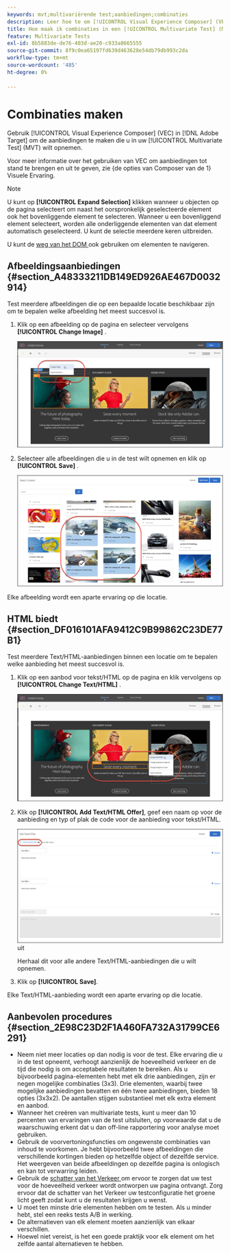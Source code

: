 ```yaml
---
keywords: mvt;multivariërende test;aanbiedingen;combinaties
description: Leer hoe te om [!UICONTROL Visual Experience Composer] (VEC) in Adobe  [!DNL Target]  te gebruiken om de aanbiedingen tot stand te brengen u in uw [!UICONTROL Multivariate Test] (MVT) wilt omvatten.
title: Hoe maak ik combinaties in een [!UICONTROL Multivariate Test] (MVT)?
feature: Multivariate Tests
exl-id: 8b5883de-de76-403d-ae20-c933a8665555
source-git-commit: 8f9c0ea65197fd639d463628e54db79db993c2da
workflow-type: tm+mt
source-wordcount: '485'
ht-degree: 0%

---
```


# Combinaties maken

Gebruik [!UICONTROL Visual Experience Composer] (VEC) in [!DNL Adobe Target] om de aanbiedingen te maken die u in uw [!UICONTROL Multivariate Test] (MVT) wilt opnemen.

Voor meer informatie over het gebruiken van VEC om aanbiedingen tot stand te brengen en uit te geven, zie {de opties van Composer van de 1} Visuele Ervaring.[](/help/main/c-experiences/c-visual-experience-composer/viztarget-options.md)

>[!NOTE]
>
>U kunt op **[!UICONTROL Expand Selection]** klikken wanneer u objecten op de pagina selecteert om naast het oorspronkelijk geselecteerde element ook het bovenliggende element te selecteren. Wanneer u een bovenliggend element selecteert, worden alle onderliggende elementen van dat element automatisch geselecteerd. U kunt de selectie meerdere keren uitbreiden.
>
>U kunt de [ weg van het DOM ](/help/main/c-experiences/c-visual-experience-composer/viztarget-options.md#dom-path) ook gebruiken om elementen te navigeren.

## Afbeeldingsaanbiedingen {#section_A48333211DB149ED926AE467D0032914}

Test meerdere afbeeldingen die op een bepaalde locatie beschikbaar zijn om te bepalen welke afbeelding het meest succesvol is.

1. Klik op een afbeelding op de pagina en selecteer vervolgens **[!UICONTROL Change Image]** .

   ![ de optie van het Beeld van de Verandering ](/help/main/c-activities/c-multivariate-testing/t-create-multivariate-test/assets/changeimage.png)

1. Selecteer alle afbeeldingen die u in de test wilt opnemen en klik op **[!UICONTROL Save]** .

   ![ Uitgezochte de dialoogdoos van de Inhoud die wordt gebruikt om beelden toe te voegen ](/help/main/c-activities/c-multivariate-testing/t-create-multivariate-test/assets/addimage.png)

Elke afbeelding wordt een aparte ervaring op die locatie.

## HTML biedt {#section_DF016101AFA9412C9B99862C23DE77B1}

Test meerdere Text/HTML-aanbiedingen binnen een locatie om te bepalen welke aanbieding het meest succesvol is.

1. Klik op een aanbod voor tekst/HTML op de pagina en klik vervolgens op **[!UICONTROL Change Text/HTML]** .

   ![ de Tekst/HTML van de Verandering ](/help/main/c-activities/c-multivariate-testing/t-create-multivariate-test/assets/changehtml.png)

1. Klik op **[!UICONTROL Add Text/HTML Offer]**, geef een naam op voor de aanbieding en typ of plak de code voor de aanbieding voor tekst/HTML.

   ![ geef aanbiedingen ](/help/main/c-activities/c-multivariate-testing/t-create-multivariate-test/assets/editoffers.png) uit

   Herhaal dit voor alle andere Text/HTML-aanbiedingen die u wilt opnemen.

1. Klik op **[!UICONTROL Save]**.

Elke Text/HTML-aanbieding wordt een aparte ervaring op die locatie.

## Aanbevolen procedures {#section_2E98C23D2F1A460FA732A31799CE6291}

* Neem niet meer locaties op dan nodig is voor de test. Elke ervaring die u in de test opneemt, verhoogt aanzienlijk de hoeveelheid verkeer en de tijd die nodig is om acceptabele resultaten te bereiken. Als u bijvoorbeeld pagina-elementen hebt met elk drie aanbiedingen, zijn er negen mogelijke combinaties (3x3). Drie elementen, waarbij twee mogelijke aanbiedingen bevatten en één twee aanbiedingen, bieden 18 opties (3x3x2). De aantallen stijgen substantieel met elk extra element en aanbod.
* Wanneer het creëren van multivariate tests, kunt u meer dan 10 percenten van ervaringen van de test uitsluiten, op voorwaarde dat u de waarschuwing erkent dat u dan off-line rapportering voor analyse moet gebruiken.
* Gebruik de voorvertoningsfuncties om ongewenste combinaties van inhoud te voorkomen. Je hebt bijvoorbeeld twee afbeeldingen die verschillende kortingen bieden op hetzelfde object of dezelfde service. Het weergeven van beide afbeeldingen op dezelfde pagina is onlogisch en kan tot verwarring leiden.
* Gebruik de [ schatter van het Verkeer ](/help/main/c-activities/c-multivariate-testing/t-create-multivariate-test/traffic-estimator.md) om ervoor te zorgen dat uw test voor de hoeveelheid verkeer wordt ontworpen uw pagina ontvangt. Zorg ervoor dat de schatter van het Verkeer uw testconfiguratie het groene licht geeft zodat kunt u de resultaten krijgen u wenst.
* U moet ten minste drie elementen hebben om te testen. Als u minder hebt, stel een reeks tests A/B in werking.
* De alternatieven van elk element moeten aanzienlijk van elkaar verschillen.
* Hoewel niet vereist, is het een goede praktijk voor elk element om het zelfde aantal alternatieven te hebben.

